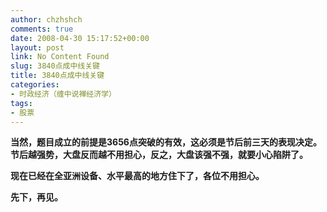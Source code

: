 ```yaml
---
author: chzhshch
comments: true
date: 2008-04-30 15:17:52+00:00
layout: post
link: No Content Found
slug: 3840点成中线关键
title: 3840点成中线关键
categories:
- 时政经济（缠中说禅经济学）
tags:
- 股票
---
```


			

**当然，题目成立的前提是3656点突破的有效，这必须是节后前三天的表现决定。节后越强势，大盘反而越不用担心，反之，大盘该强不强，就要小心陷阱了。**

**现在已经在全亚洲设备、水平最高的地方住下了，各位不用担心。**

**先下，再见。**
